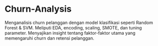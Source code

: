 # Churn-Analysis
Menganalisis churn pelanggan dengan model klasifikasi seperti Random Forest &amp; SVM. Meliputi EDA, encoding, scaling, SMOTE, dan tuning parameter. Menyajikan insight tentang faktor-faktor utama yang memengaruhi churn dan retensi pelanggan.
